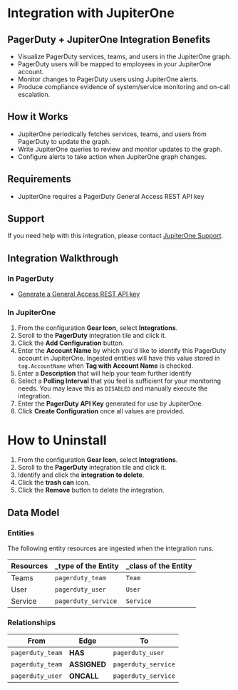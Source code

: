 # Integration with JupiterOne

## PagerDuty + JupiterOne Integration Benefits

- Visualize PagerDuty services, teams, and users in the JupiterOne graph.
- PagerDuty users will be mapped to employees in your JupiterOne account.
- Monitor changes to PagerDuty users using JupiterOne alerts.
- Produce compliance evidence of system/service monitoring and on-call escalation.

## How it Works

- JupiterOne periodically fetches services, teams, and users from PagerDuty to
  update the graph.
- Write JupiterOne queries to review and monitor updates to the graph.
- Configure alerts to take action when JupiterOne graph changes.

## Requirements

- JupiterOne requires a PagerDuty General Access REST API key

## Support

If you need help with this integration, please contact
[JupiterOne Support](https://support.jupiterone.io).

## Integration Walkthrough

### In PagerDuty

- [Generate a General Access REST API key](https://support.pagerduty.com/docs/generating-api-keys#section-generating-a-general-access-rest-api-key)

### In JupiterOne

1. From the configuration **Gear Icon**, select **Integrations**.
2. Scroll to the **PagerDuty** integration tile and click it.
3. Click the **Add Configuration** button.
4. Enter the **Account Name** by which you'd like to identify this PagerDuty
   account in JupiterOne. Ingested entities will have this value stored in
   `tag.AccountName` when **Tag with Account Name** is checked.
5. Enter a **Description** that will help your team further identify
6. Select a **Polling Interval** that you feel is sufficient for your monitoring
   needs. You may leave this as `DISABLED` and manually execute the integration.
7. Enter the **PagerDuty API Key** generated for use by JupiterOne.
8. Click **Create Configuration** once all values are provided.

# How to Uninstall

1. From the configuration **Gear Icon**, select **Integrations**.
2. Scroll to the **PagerDuty** integration tile and click it.
3. Identify and click the **integration to delete**.
4. Click the **trash can** icon.
5. Click the **Remove** button to delete the integration.

## Data Model

### Entities

The following entity resources are ingested when the integration runs.

| Resources | \_type of the Entity | \_class of the Entity |
| --------- | -------------------- | --------------------- |
| Teams     | `pagerduty_team`     | `Team`                |
| User      | `pagerduty_user`     | `User`                |
| Service   | `pagerduty_service`  | `Service`             |

### Relationships

| From             | Edge         | To                  |
| ---------------- | ------------ | ------------------- |
| `pagerduty_team` | **HAS**      | `pagerduty_user`    |
| `pagerduty_team` | **ASSIGNED** | `pagerduty_service` |
| `pagerduty_user` | **ONCALL**   | `pagerduty_service` |
